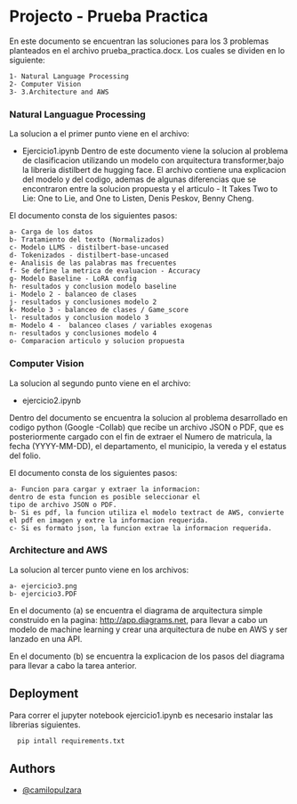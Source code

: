 
# Projecto - Prueba Practica

En este documento se encuentran las soluciones para los 3 problemas planteados en el archivo prueba_practica.docx.
Los cuales se dividen en lo siguiente:

    1- Natural Language Processing 
    2- Computer Vision
    3- 3.Architecture and AWS

### Natural Languague Processing

La solucion a el primer punto viene en el archivo:
- Ejercicio1.ipynb
Dentro de este documento viene la solucion al problema de clasificacion utilizando un modelo con arquitectura transformer,bajo la libreria distilbert de hugging face. 
El archivo contiene una explicacion del modelo y del codigo, ademas de algunas diferencias que se encontraron entre la solucion propuesta y el articulo - It Takes Two to Lie: One to Lie, and One to Listen, Denis Peskov, Benny Cheng.

El documento consta de los siguientes pasos:

    a- Carga de los datos
    b- Tratamiento del texto (Normalizados)
    c- Modelo LLMS - distilbert-base-uncased
    d- Tokenizados - distilbert-base-uncased
    e- Analisis de las palabras mas frecuentes
    f- Se define la metrica de evaluacion - Accuracy
    g- Modelo Baseline - LoRA config
    h- resultados y conclusion modelo baseline
    i- Modelo 2 - balanceo de clases 
    j- resultados y conclusiones modelo 2
    k- Modelo 3 - balanceo de clases / Game_score 
    l- resultados y conclusion modelo 3
    m- Modelo 4 -  balanceo clases / variables exogenas
    n- resultados y conclusiones modelo 4
    o- Comparacion articulo y solucion propuesta


### Computer Vision

La solucion al segundo punto viene en el archivo:
- ejercicio2.ipynb 

Dentro del documento se encuentra la solucion al problema desarrollado en codigo python (Google -Collab) que recibe un archivo JSON o PDF, que es posteriormente cargado con el fin de extraer el Numero de matricula, la fecha (YYYY-MM-DD), el departamento, el municipio, la vereda y el estatus del folio.

El documento consta de los siguientes pasos:

    a- Funcion para cargar y extraer la informacion:
    dentro de esta funcion es posible seleccionar el 
    tipo de archivo JSON o PDF.
    b- Si es pdf, la funcion utiliza el modelo textract de AWS, convierte 
    el pdf en imagen y extre la informacion requerida.
    c- Si es formato json, la funcion extrae la informacion requerida. 

### Architecture and AWS

La solucion al tercer punto viene en los archivos:

    a- ejercicio3.png
    b- ejercicio3.PDF

En el documento (a) se encuentra el diagrama de arquitectura simple construido en la pagina: http://app.diagrams.net, para llevar a cabo un modelo de machine learning y crear una arquitectura de nube en AWS y ser lanzado en una API. 

En el documento (b) se encuentra la explicacion de los pasos del diagrama para llevar a cabo la tarea anterior. 
## Deployment

Para correr el jupyter notebook ejercicio1.ipynb es necesario instalar las librerias siguientes.

```bash
  pip intall requirements.txt
```


## Authors

- [@camilopulzara](https://github.com/camilopulzara)

